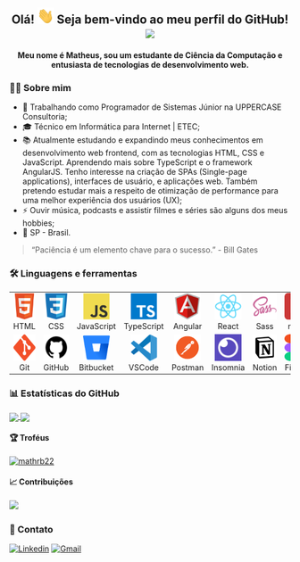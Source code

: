 <h2 align="center">
    Olá! <img src=".github/img/waving-hand.gif" width="30px"> Seja bem-vindo ao meu perfil do GitHub!
    <br/>
    <a href="./README.md">
      <img src="https://img.shields.io/static/v1?label=&message=English&color=235ba8" />
    </a>
</h2>

<div align="center">
    <b>Meu nome é Matheus, sou um estudante de Ciência da Computação e entusiasta de tecnologias de desenvolvimento web.</b>
</div>

### 👨‍💻 Sobre mim

<ul>
  <li>💼 Trabalhando como Programador de Sistemas Júnior na UPPERCASE Consultoria;</li>
  <li>🎓 Técnico em Informática para Internet | ETEC;</li>
  <li>📚 Atualmente estudando e expandindo meus conhecimentos em desenvolvimento web frontend, com as tecnologias HTML, CSS e JavaScript. Aprendendo mais sobre TypeScript e o framework AngularJS. Tenho interesse na criação de SPAs (Single-page applications), interfaces de usuário, e aplicações web. Também pretendo estudar mais a respeito de otimização de performance para uma melhor experiência dos usuários (UX);</li>
  <li>⚡ Ouvir música, podcasts e assistir filmes e séries são alguns dos meus hobbies;</li>
  <li>📍 SP - Brasil.</li>
</ul>

> “Paciência é um elemento chave para o sucesso.” - Bill Gates

### 🛠️ Linguagens e ferramentas

<table>
  <tr>
    <td align="center" width="96">
      <a href="https://developer.mozilla.org/en-US/docs/Web/HTML">
        <img src=".github/img/html5.svg" width="48" height="48" alt="HTML" />
      </a>
      <span>HTML</span>
    </td>
    <td align="center" width="96">
      <a href="https://developer.mozilla.org/en-US/docs/Web/CSS">
        <img src=".github/img/css3.svg" width="48" height="48" alt="CSS" />
      </a>
      <span>CSS</span>
    </td>
    <td align="center" width="96">
      <a href="https://developer.mozilla.org/en-US/docs/Web/JavaScript">
        <img src=".github/img/javascript.svg" width="48" height="48" alt="JavaScript" />
      </a>
      <span>JavaScript</span>
    </td>
    <td align="center" width="96">
      <a href="https://www.typescriptlang.org/">
        <img src=".github/img/typescript.svg" width="48" height="48" alt="TypeScript" />
      </a>
      <span>TypeScript</span>
    </td>
    <td align="center" width="96">
      <a href="https://angular.io/">
        <img src=".github/img/angularjs.svg" width="48" height="48" alt="Angular" />
      </a>
      <span>Angular</span>
    </td>
    <td align="center" width="96">
      <a href="https://reactjs.org/">
        <img src=".github/img/react.svg" width="48" height="48" alt="React" />
      </a>
      <span>React</span>
    </td>
    <td align="center" width="96">
      <a href="https://sass-lang.com/">
        <img src=".github/img/sass.svg" width="48" height="48" alt="Sass" />
      </a>
      <span>Sass</span>
    </td>
    <td align="center" width="96">
      <a href="https://www.npmjs.com/">
        <img src=".github/img/npm.svg" width="48" height="48" alt="npm" />
      </a>
      <span>npm</span>
    </td>
  </tr>
  <tr>
    <td align="center" width="96">
      <a href="https://git-scm.com/">
        <img src=".github/img/git.svg" width="48" height="48" alt="Git" />
      </a>
      <span>Git</span>
    </td>
    <td align="center" width="96">
      <a href="https://github.com/mathrb22">
        <img src=".github/img/github.jpg" width="48" height="48" alt="GitHub" />
      </a>
      <span>GitHub</span>
    </td>
    <td align="center" width="96">
      <a href="https://bitbucket.org/">
        <img src=".github/img/bitbucket.svg" width="48" height="48" alt="Bitbucket" />
      </a>
      <span>Bitbucket</span>
    </td>
    <td align="center" width="96">
      <a href="https://code.visualstudio.com/">
        <img src=".github/img/vscode.svg" width="48" height="48" alt="VS Code" />
      </a>
      <span>VSCode</span>
    </td>
    <td align="center" width="96">
      <a href="https://www.postman.com/">
        <img src=".github/img/postman.png" width="48" height="48" alt="Postman" />
      </a>
      <span>Postman</span>
    </td>
    <td align="center" width="96">
      <a href="https://insomnia.rest/">
        <img src=".github/img/insomnia.jpg" width="48" height="48" alt="Insomnia" />
      </a>
      <span>Insomnia</span>
    </td>
    <td align="center" width="96">
      <a href="https://www.notion.so/">
        <img src=".github/img/notion.jpg" width="48" height="48" alt="Notion" />
      </a>
      <span>Notion</span>
    </td>
    <td align="center" width="96">
      <a href="https://www.figma.com/">
        <img src=".github/img/figma.svg" width="48" height="48" alt="Figma" />
      </a>
      <span>Figma</span>
    </td>
  </tr>
</table>

### 📊 Estatísticas do GitHub

<a href="https://github.com/mathrb22?tab=repositories">
  <img align="center" src="https://github-readme-stats.vercel.app/api/top-langs/?username=mathrb22&theme=omni" />
</a>

<a href="https://github.com/mathrb22">
  <img align="center" src="https://github-readme-stats.vercel.app/api?username=mathrb22&show_icons=true&theme=omni" />
</a>

#### 🏆 Troféus

<a href="https://github.com/mathrb22">
  <img src="https://github-profile-trophy.vercel.app/?username=mathrb22&theme=dracula&title=Followers, Commit, Stars, PullRequest, Repositories, Issues" alt="mathrb22">
</a>

#### 📈 Contribuições

<a href="https://github.com/mathrb22?tab=repositories">
  <img src="https://github-readme-streak-stats.herokuapp.com/?user=mathrb22&theme=omni"/>
</a>

### 📲 Contato

<a href="https://www.linkedin.com/in/matheus-ribeiro-dev"><img src="https://img.shields.io/badge/-LinkedIn-0270AD?style=flat-square&logo=Linkedin&logoColor=white&link=https://www.linkedin.com/in/matheus-ribeiro-dev/" alt="Linkedin"/></a>
<a href="mailto:math.ribeiro.dev@gmail.com"><img src="https://img.shields.io/badge/-Gmail-E94134?style=flat-square&logo=Gmail&logoColor=white&link=mailto:math.ribeiro.dev@gmail.com" alt="Gmail"/></a>
